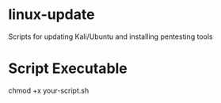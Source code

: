 # linux-update
Scripts for updating Kali/Ubuntu and installing pentesting tools

# Script Executable
chmod +x your-script.sh
